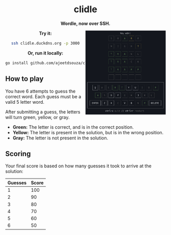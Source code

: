<div align="center">

# clidle

**Wordle, now over SSH.**

<img align="right" alt="Preview" width="50%" src="preview.png" />

**Try it:**

```sh
ssh clidle.duckdns.org -p 3000
```

**Or, run it locally:**

```sh
go install github.com/ajeetdsouza/clidle@latest
```

</div>

## How to play

You have 6 attempts to guess the correct word. Each guess must be a valid 5 letter
word.

After submitting a guess, the letters will turn green, yellow, or gray.

- **Green:** The letter is correct, and is in the correct position.
- **Yellow:** The letter is present in the solution, but is in the wrong position.
- **Gray:** The letter is not present in the solution.

## Scoring

Your final score is based on how many guesses it took to arrive at the solution:

| Guesses | Score |
| ------- | ----- |
| 1       | 100   |
| 2       | 90    |
| 3       | 80    |
| 4       | 70    |
| 5       | 60    |
| 6       | 50    |
